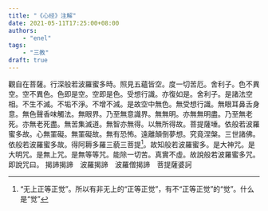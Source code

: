 ```yaml
---
title: "《心经》注解"
date: 2021-05-11T17:25:00+08:00
authors:
    - "enel"
tags:
    - "三教"
draft: true
---
```


觀自在菩薩。行深般若波羅蜜多時。照見五蘊皆空。度一切苦厄。舍利子。色不異空。空不異色。色即是空。空即是色。受想行識。亦復如是。舍利子。是諸法空相。不生不滅。不垢不淨。不增不減。是故空中無色。無受想行識。無眼耳鼻舌身意。無色聲香味觸法。無眼界。乃至無意識界。無無明。亦無無明盡。乃至無老死。亦無老死盡。無苦集滅道。無智亦無得。以無所得故。菩提薩埵。依般若波羅蜜多故。心無罣礙。無罣礙故。無有恐怖。遠離顛倒夢想。究竟涅槃。三世諸佛。依般若波羅蜜多故。得阿耨多羅三藐三菩提[^阿耨多羅三藐三菩提]。故知般若波羅蜜多。是大神咒。是大明咒。是無上咒。是無等等咒。能除一切苦。真實不虛。故說般若波羅蜜多咒。即說咒曰。
揭諦揭諦　波羅揭諦　波羅僧揭諦　菩提薩婆訶

[^阿耨多羅三藐三菩提]: “无上正等正觉”。所以有非无上的“正等正觉”，有不“正等正觉”的“觉”。什么是“觉”